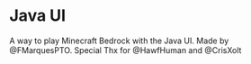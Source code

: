 # Java UI
A way to play Minecraft Bedrock with the Java UI. Made by @FMarquesPTO. Special Thx for @HawfHuman and @CrisXolt
